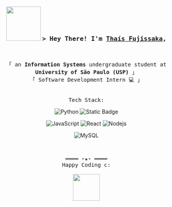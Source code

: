 <h3 align="center">
        <img src="https://media0.giphy.com/media/v1.Y2lkPTc5MGI3NjExNDVtZnB2ZjA2ZGRlbWpyN3pqd3NuYXlwb2RycTlyam5hOXBoZGpraCZlcD12MV9pbnRlcm5hbF9naWZfYnlfaWQmY3Q9cw/TFUhSMPFJG7fPAiLpQ/giphy.webp" width="90" />
        <samp>
            &gt; Hey There! I'm
                <b><a target="_blank" href="https://www.linkedin.com/in/tha%C3%ADs-risa-fujissaka/">Thaís Fujissaka</a></b>, 
        </samp>
        
</h3>
<br>

<p align="center">
        <!-- Intro -->
        <samp>
                「 an <b>Information Systems</b> undergraduate student at <b>University of São Paulo (USP)</b> 」
                <br>
                「 Software Development Intern 💻 」
                <br>
        </samp>
</p>

<p align="center">
        <br>
        <samp>Tech Stack:</samp>
</p>

<!-- Tech -->
<p align="center">
        <img alt="Python" src="https://img.shields.io/badge/Python-%233C07FF?style=flat-square&logo=python&logoColor=white&logoSize=auto">
        <img alt="Static Badge" src="https://img.shields.io/badge/Streamlit-%23FF4B4B?style=flat-square&logo=streamlit&logoColor=white">
</p>
<p align="center">
        <img alt="JavaScript" src="https://img.shields.io/badge/-JavaScript-F7DF1E?style=flat-square&logo=JavaScript&logoColor=white">
        <img alt="React" src="https://img.shields.io/badge/-React-02cdf1?style=flat-square&logo=React&logoColor=white">
        <img alt="Nodejs" src="https://img.shields.io/badge/-Nodejs-43853d?style=flat-square&logo=Node.js&logoColor=white" />
</p>
<p align="center">
        <img alt="MySQL" src="https://img.shields.io/badge/MySQL-%234479A1?style=flat-square&logo=mysql&logoColor=white&logoSize=auto">
</p>
<br>

<!-- Footer -->
<samp>
    <p align="center">
        ════ ⋆★⋆ ════
        <br>
        Happy Coding c:
        <br>
        <br>
        <img src="https://media2.giphy.com/media/v1.Y2lkPTc5MGI3NjExYXB3ZWNyaGlqZmkzYnM3eDU0OTdhdDJidXhpYWhmMjJtM3MzYXl5dyZlcD12MV9pbnRlcm5hbF9naWZfYnlfaWQmY3Q9Zw/6PtBZqT8earZ3XBTTL/giphy.webp" width="70"/>
    </p>
  
</samp>

